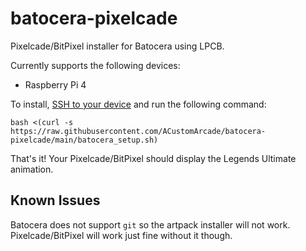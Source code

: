 # batocera-pixelcade

Pixelcade/BitPixel installer for Batocera using LPCB.

Currently supports the following devices:
* Raspberry Pi 4

To install, [SSH to your device](https://wiki.batocera.org/access_the_batocera_via_ssh) and run the following command:

`bash <(curl -s https://raw.githubusercontent.com/ACustomArcade/batocera-pixelcade/main/batocera_setup.sh)`

That's it! Your Pixelcade/BitPixel should display the Legends Ultimate animation.

## Known Issues
Batocera does not support `git` so the artpack installer will not work. Pixelcade/BitPixel will work just fine without it though.
